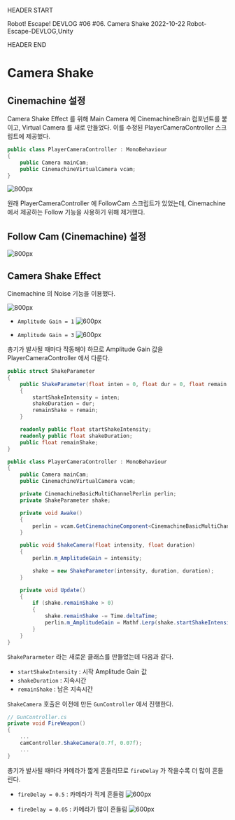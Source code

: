 HEADER START

Robot! Escape! DEVLOG #06
#06. Camera Shake
2022-10-22
Robot-Escape-DEVLOG,Unity

HEADER END

# Camera Shake

## Cinemachine 설정

Camera Shake Effect 를 위해 Main Camera 에 CinemachineBrain 컴포넌트를 붙이고,
Virtual Camera 를 새로 만들었다. 이를 수정된 PlayerCameraController 스크립트에 제공했다.

```csharp
public class PlayerCameraController : MonoBehaviour
{
    public Camera mainCam;
    public CinemachineVirtualCamera vcam;
}
```

![800px](https://velog.velcdn.com/images/lutca1320/post/6301e909-25bb-4deb-9962-d0d432d7d0dc/image.png)

원래 PlayerCameraController 에 FollowCam 스크립트가 있었는데, Cinemachine 에서 제공하는 Follow 기능을 사용하기 위해 제거했다.

## Follow Cam (Cinemachine) 설정

![800px](https://velog.velcdn.com/images/lutca1320/post/e5d62ade-6b8f-4dde-942b-5024d457e560/image.png)

## Camera Shake Effect

Cinemachine 의 Noise 기능을 이용했다.

![800px](https://velog.velcdn.com/images/lutca1320/post/3df023a4-e9eb-4f3c-b640-f4befbd99dec/image.png)

- `Amplitude Gain = 1`
  ![600px](https://velog.velcdn.com/images/lutca1320/post/2225a5a9-8154-4631-b3cb-ff559321bfdf/image.gif)

- `Amplitude Gain = 3`
  ![600px](https://velog.velcdn.com/images/lutca1320/post/383b65a1-ce00-4df5-b898-2ed3a9874f34/image.gif)

총기가 발사될 때마다 작동해야 하므로 Amplitude Gain 값을 PlayerCameraController 에서 다룬다.

```csharp
public struct ShakeParameter
{
    public ShakeParameter(float inten = 0, float dur = 0, float remain = 0)
    {
        startShakeIntensity = inten;
        shakeDuration = dur;
        remainShake = remain;
    }

    readonly public float startShakeIntensity;
    readonly public float shakeDuration;
    public float remainShake;
}

public class PlayerCameraController : MonoBehaviour
{
    public Camera mainCam;
    public CinemachineVirtualCamera vcam;

    private CinemachineBasicMultiChannelPerlin perlin;
    private ShakeParameter shake;

    private void Awake()
    {
        perlin = vcam.GetCinemachineComponent<CinemachineBasicMultiChannelPerlin>();
    }

    public void ShakeCamera(float intensity, float duration)
    {
        perlin.m_AmplitudeGain = intensity;

        shake = new ShakeParameter(intensity, duration, duration);
    }

    private void Update()
    {
        if (shake.remainShake > 0)
        {
            shake.remainShake -= Time.deltaTime;
            perlin.m_AmplitudeGain = Mathf.Lerp(shake.startShakeIntensity, 0f, 1 - shake.remainShake / shake.shakeDuration);
        }
    }
}
```

`ShakePararmeter` 라는 새로운 클래스를 만들었는데 다음과 같다.

- `startShakeIntensity` : 시작 Amplitude Gain 값
- `shakeDuration` : 지속시간
- `remainShake` : 남은 지속시간

`ShakeCamera` 호출은 이전에 만든 `GunController` 에서 진행한다.

```csharp
// GunController.cs
private void FireWeapon()
{
    ...
    camController.ShakeCamera(0.7f, 0.07f);
    ...
}
```

총기가 발사될 때마다 카메라가 짧게 흔들리므로 `fireDelay` 가 작을수록 더 많이 흔들린다.

- `fireDelay = 0.5` : 카메라가 적게 흔들림
  ![600px](https://velog.velcdn.com/images/lutca1320/post/821d5f0e-bdd5-4c4b-9d34-cb746ac8cb95/image.gif)

- `fireDelay = 0.05` : 카메라가 많이 흔들림
  ![600px](https://velog.velcdn.com/images/lutca1320/post/bcab3af9-14fe-494f-bc3c-9a4847f324bb/image.gif)
